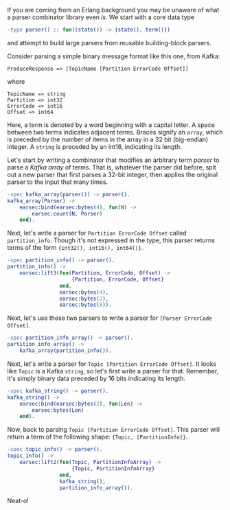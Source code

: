 If you are coming from an Erlang background you may be unaware of what a parser
combinator library even *is*. We start with a core data type

```erlang
-type parser() :: fun((state()) -> {state(), term()})
```

and attempt to build large parsers from reusable building-block parsers.

Consider parsing a simple binary message format like this one, from Kafka:

    ProduceResponse => [TopicName [Partition ErrorCode Offset]]

where

    TopicName => string
    Partition => int32
    ErrorCode => int16
    Offset => int64

Here, a term is denoted by a word beginning with a capital letter. A space
between two terms indicates adjacent terms. Braces signify an `array`, which
is preceded by the number of items in the array in a 32 bit (big-endian)
integer. A `string` is preceded by an int16, indicating its length.

Let's start by writing a combinator that modifies an arbitrary term *parser*
to parse a *Kafka array* of terms. That is, whatever the parser did before,
spit out a new parser that first parses a 32-bit integer, then applies the
original parser to the input that many times.

```erlang
-spec kafka_array(parser()) -> parser().
kafka_array(Parser) ->
    earsec:bind(earsec:bytes(4), fun(N) ->
        earsec:count(N, Parser)
    end).
```

Next, let's write a parser for `Partition ErrorCode Offset` called `partition_info`.
Though it's not expressed in the type, this parser returns terms of the form
`{int32(), int16(), int64()}`.

```erlang
-spec partition_info() -> parser().
partition_info() ->
    earsec:lift3(fun(Partition, ErrorCode, Offset) ->
                     {Partition, ErrorCode, Offset}
                 end,
                 earsec:bytes(4),
                 earsec:bytes(2),
                 earsec:bytes(8)).
```

Next, let's use these two parsers to write a parser for `[Parser ErrorCode Offset]`.

```erlang
-spec partition_info_array() -> parser().
partition_info_array() ->
    kafka_array(partition_info()).
```

Next, let's write a parser for `Topic [Partition ErrorCode Offset]`. It looks like
`Topic` is a Kafka `string`, so let's first write a parser for that. Remember,
it's simply binary data preceded by 16 bits indicating its length.

```erlang
-spec kafka_string() -> parser().
kafka_string() ->
    earsec:bind(earsec:bytes(2), fun(Len) ->
        earsec:bytes(Len)
    end).
```

Now, back to parsing `Topic [Partition ErrorCode Offset]`. This parser will return
a term of the following shape: `{Topic, [PartitionInfo]}`.

```erlang
-spec topic_info() -> parser().
topic_info() ->
    earsec:lift2(fun(Topic, PartitionInfoArray) ->
                     {Topic, PartitionInfoArray}
                 end,
                 kafka_string(),
                 partition_info_array()).
```

Neat-o!
